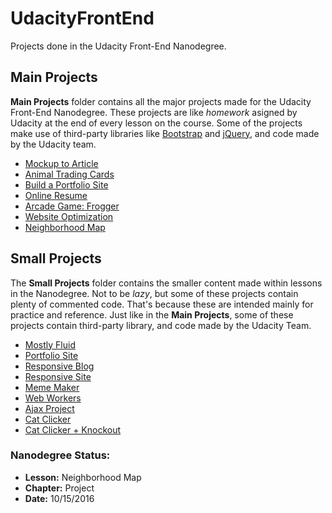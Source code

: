 # UdacityFrontEnd
Projects done in the Udacity Front-End Nanodegree.

## Main Projects
**Main Projects** folder contains all the major projects made for the Udacity Front-End Nanodegree. 
These projects are like _homework_ asigned by Udacity at the end of every lesson on the course.
Some of the projects make use of third-party libraries like [Bootstrap](http://getbootstrap.com/) and [jQuery](https://jquery.com/), and code made by the Udacity team.

- [Mockup to Article](https://github.com/Giemper/UdacityFrontEnd/tree/master/MainProjects/1%20Mockup%20to%20Article)
- [Animal Trading Cards](https://github.com/Giemper/UdacityFrontEnd/tree/master/MainProjects/2%20Animal%20Trading%20Cards)
- [Build a Portfolio Site](https://github.com/Giemper/UdacityFrontEnd/tree/master/MainProjects/3%20Build%20a%20Portfolio%20Site)
- [Online Resume](https://github.com/Giemper/UdacityFrontEnd/tree/master/MainProjects/4%20Online%20Resume)
- [Arcade Game: Frogger](https://github.com/Giemper/UdacityFrontEnd/tree/master/MainProjects/5%20Arcade%20Game)
- [Website Optimization](https://github.com/Giemper/UdacityFrontEnd/tree/master/MainProjects/6%20Website%20Optimization)
- [Neighborhood Map](https://github.com/Giemper/UdacityFrontEnd/tree/master/MainProjects/7%20Neighborhood%20Map)

## Small Projects
The **Small Projects** folder contains the smaller content made within lessons in the Nanodegree.
Not to be _lazy_, but some of these projects contain plenty of commented code. That's because these are intended mainly for practice and reference. 
Just like in the **Main Projects**, some of these projects contain third-party library, and code made by the Udacity Team.

- [Mostly Fluid](https://github.com/Giemper/UdacityFrontEnd/tree/master/SmallProjects/3_MostlyFluid)
- [Portfolio Site](https://github.com/Giemper/UdacityFrontEnd/tree/master/SmallProjects/3_PortfolioSite/toplist)
- [Responsive Blog](https://github.com/Giemper/UdacityFrontEnd/tree/master/SmallProjects/3_ResponsiveBlog)
- [Responsive Site](https://github.com/Giemper/UdacityFrontEnd/tree/master/SmallProjects/3_ResponsiveSite)
- [Meme Maker](https://github.com/Giemper/UdacityFrontEnd/tree/master/SmallProjects/4_Canvas)
- [Web Workers](https://github.com/Giemper/UdacityFrontEnd/tree/master/SmallProjects/5_WebWorkers)
- [Ajax Project](https://github.com/Giemper/UdacityFrontEnd/tree/master/SmallProjects/7_Ajax)
- [Cat Clicker](https://github.com/Giemper/UdacityFrontEnd/tree/master/SmallProjects/7_CatClicker)
- [Cat Clicker + Knockout](https://github.com/Giemper/UdacityFrontEnd/tree/master/SmallProjects/7_CatClickerKnockout)

### Nanodegree Status:
- **Lesson:** Neighborhood Map
- **Chapter:** Project
- **Date:** 10/15/2016